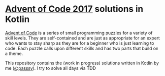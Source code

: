 # [Advent of Code 2017](http://adventofcode.com/2017) solutions in Kotlin

[Advent of Code](http://adventofcode.com/) is a series of small programming puzzles for a variety of skill levels. They are self-contained and are just as appropriate for an expert who wants to stay sharp as they are for a beginner who is just learning to code. Each puzzle calls upon different skills and has two parts that build on a theme.

This repository contains the (work in progress) solutions written in Kotlin by me ([@passsy](https://twitter.com/passsy)). I try to solve all days via TDD